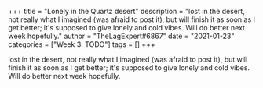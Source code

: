 +++
title = "Lonely in the Quartz desert"
description = "lost in the desert, not really what I imagined (was afraid to post it), but will finish it as soon as I get better; it's supposed to give lonely and cold vibes. Will do better next week hopefully."
author = "TheLagExpert#6867"
date = "2021-01-23"
categories = ["Week 3: TODO"]
tags = []
+++

lost in the desert, not really what I imagined (was afraid to post it), but will finish it as soon as I get better; it's supposed to give lonely and cold vibes. Will do better next week hopefully.
